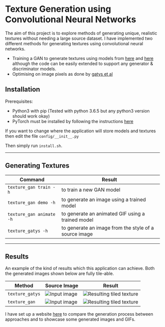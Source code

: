 # Texture Generation using Convolutional Neural Networks

The aim of this project is to explore methods of generating unique, realistic textures without needing a large source dataset.
I have implemented two different methods for generating textures using convolutional neural networks.
* Training a GAN to generate textures using models from [here](https://arxiv.org/pdf/1511.06434.pdf) and [here](https://arxiv.org/pdf/1705.06566.pdf) although the code can be easily extended to support any generator & discriminator models.
* Optimising on image pixels as done by [gatys et al](https://arxiv.org/pdf/1505.07376.pdf)

## Installation
Prerequisites:
* Python3 with pip (Tested with python 3.6.5 but any python3 version should work okay)
* PyTorch must be installed by following the instructions [here](https://pytorch.org/)

If you want to change where the application will store models and textures then edit the file `config/__init__.py`

Then simply run `install.sh`.

----

## Generating Textures

| Command                  | Result                                                |
| ------------------------ | ----------------------------------------------------- |
| `texture_gan train -h`   | to train a new GAN model                              |
| `texture_gan demo -h`    | to generate an image using a trained model            |
| `texture_gan animate -h` | to generate an animated GIF using a trained model     |
| `texture_gatys -h`       | to generate an image from the style of a source image |

----

## Results

An example of the kind of results which this application can achieve. Both the generated images shown below are fully tile-able.

| Method | Source Image             | Result                                                |
| ------ | ------------------------ | ----------------------------------------------------- |
| `texture_gatys` | ![Input image ](http://harrybp.github.io/texture_images/gatys_input.jpg) | ![Resulting tiled texture ](http://harrybp.github.io/texture_images/gatys_tiled.jpg) |
| `texture_gan`   | ![Input image](http://harrybp.github.io/texture_generation_demo/textures/snake/cropped.jpg) | ![Resulting tiled texture](https://harrybp.github.io/texture_generation_demo/textures/snake/gan/336.jpg) |



I have set up a website [here](https://harrybp.github.io/texture_generation_demo/) to compare the generation process between approaches and to showcase some generated images and GIFs. 
